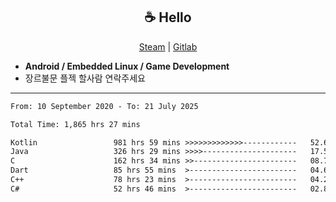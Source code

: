 <h2 align="center"> ☕ Hello </h2>

<p align="center">
  <a href="https://steamcommunity.com/id/Niforances/">Steam</a> |
  <a href="https://gitlab.com/niforances">Gitlab</a>
</p>

 - **Android / Embedded Linux / Game Development**
 - 장르불문 플젝 할사람 연락주세요

------

<!--START_SECTION:waka-->

```txt
From: 10 September 2020 - To: 21 July 2025

Total Time: 1,865 hrs 27 mins

Kotlin                 981 hrs 59 mins >>>>>>>>>>>>>------------   52.64 %
Java                   326 hrs 29 mins >>>>---------------------   17.50 %
C                      162 hrs 34 mins >>-----------------------   08.71 %
Dart                   85 hrs 55 mins  >------------------------   04.61 %
C++                    78 hrs 23 mins  >------------------------   04.20 %
C#                     52 hrs 46 mins  >------------------------   02.83 %
```

<!--END_SECTION:waka-->
